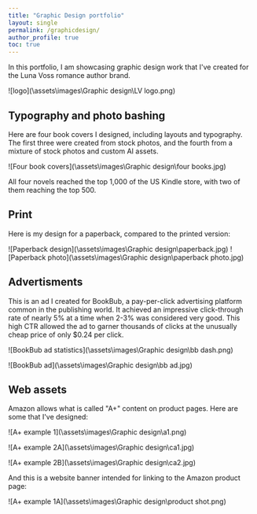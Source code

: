 ```yaml
---
title: "Graphic Design portfolio"
layout: single
permalink: /graphicdesign/
author_profile: true
toc: true
---
```


In this portfolio, I am showcasing graphic design work that I've created for the Luna Voss romance author brand. 

![logo](\assets\images\Graphic design\LV logo.png)


## Typography and photo bashing

Here are four book covers I designed, including layouts and typography. The first three were created from stock photos, and the fourth from a mixture of stock photos and custom AI assets. 

![Four book covers](\assets\images\Graphic design\four books.jpg)

All four novels reached the top 1,000 of the US Kindle store, with two of them reaching the top 500. 

## Print

Here is my design for a paperback, compared to the printed version:

![Paperback design](\assets\images\Graphic design\paperback.jpg)
![Paperback photo](\assets\images\Graphic design\paperback photo.jpg)

## Advertisments 

This is an ad I created for BookBub, a pay-per-click advertising platform common in the publishing  world. It achieved an impressive click-through rate of nearly 5% at a time when 2-3% was considered very good. This high CTR allowed the ad to garner thousands of clicks at the unusually cheap price of only $0.24 per click.

![BookBub ad statistics](\assets\images\Graphic design\bb dash.png)

![BookBub ad](\assets\images\Graphic design\bb ad.jpg)

## Web assets

Amazon allows what is called "A+" content on product pages. Here are some that I've designed:

![A+ example 1](\assets\images\Graphic design\a1.png)

![A+ example 2A](\assets\images\Graphic design\ca1.jpg)

![A+ example 2B](\assets\images\Graphic design\ca2.jpg)

And this is a website banner intended for linking to the Amazon product page:

![A+ example 1A](\assets\images\Graphic design\product shot.png)
